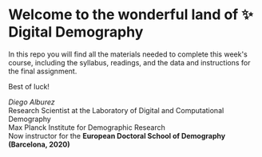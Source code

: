 # Welcome to the wonderful land of :sparkles: Digital Demography

In this repo you will find all the materials needed to complete this week's course, including the syllabus, readings, and the data and instructions for the final assignment. 

Best of luck!

*Diego Alburez*  
Research Scientist at the Laboratory of Digital and Computational Demography  
Max Planck Institute for Demographic Research  
Now instructor for the **European Doctoral School of Demography (Barcelona, 2020)**
